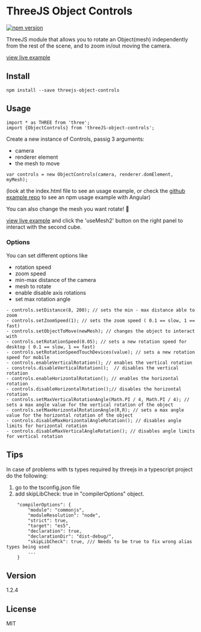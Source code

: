 # ThreeJS Object Controls
[![npm version](http://img.shields.io/npm/v/threejs-object-controls.svg?style=flat)](https://npmjs.org/package/threejs-object-controls "View this project on npm")

ThreeJS module that allows you to rotate an Object(mesh) independently from the rest of the scene, and to zoom in/out moving the camera.

[view live example]

## Install

```
npm install --save threejs-object-controls
```

## Usage

```
import * as THREE from 'three';
import {ObjectControls} from 'threeJS-object-controls';
```

Create a new instance of Controls, passig 3 arguments:
* camera
* renderer element
* the mesh to move

```
var controls = new ObjectControls(camera, renderer.domElement, myMesh);
```
(look at the index.html file to see an usage example, or check the [github example repo] to see an npm usage example with Angular)


You can also change the mesh you want rotate! :tada:

[view live example] and click the 'useMesh2' button on the right panel to interact with the second cube.  

### Options

You can set different options like

* rotation speed
* zoom speed
* min-max distance of the camera
* mesh to rotate
* enable disable axis rotations
* set max rotation angle


```
- controls.setDistance(8, 200); // sets the min - max distance able to zoom
- controls.setZoomSpeed(1); // sets the zoom speed ( 0.1 == slow, 1 == fast)
- controls.setObjectToMove(newMesh); // changes the object to interact with
- controls.setRotationSpeed(0.05); // sets a new rotation speed for desktop ( 0.1 == slow, 1 == fast)
- controls.setRotationSpeedTouchDevices(value); // sets a new rotation speed for mobile
- controls.enableVerticalRotation(); // enables the vertical rotation
- constrols.disableVerticalRotation();  // disables the vertical rotation
- controls.enableHorizontalRotation(); // enables the horizontal rotation
- controls.disableHorizontalRotation();// disables the horizontal rotation
- controls.setMaxVerticalRotationAngle(Math.PI / 4, Math.PI / 4); // sets a max angle value for the vertical rotation of the object
- controls.setMaxHorizontalRotationAngle(R,R); // sets a max angle value for the horizontal rotation of the object
- controls.disableMaxHorizontalAngleRotation(); // disables angle limits for horizontal rotation
- controls.disableMaxVerticalAngleRotation(); // disables angle limits for vertical rotation
```


## Tips

In case of problems with ts types required by threejs in a typescript project do the following:
1) go to the tsconfig.json file
2) add skipLibCheck: true in "compilerOptions" object.
```
    "compilerOptions": {
        "module": "commonjs",
        "moduleResolution": "node",
        "strict": true,
        "target": "es5",
        "declaration": true,
        "declarationDir": "dist-debug/",
        "skipLibCheck": true, /// Needs to be true to fix wrong alias types being used
        ...
    }
```

## Version
1.2.4

## License

MIT

[view live example]: <https://albertopiras.github.io/threeJS-object-controls/>

[github example repo]: <https://github.com/albertopiras/object-controls-angular-example>